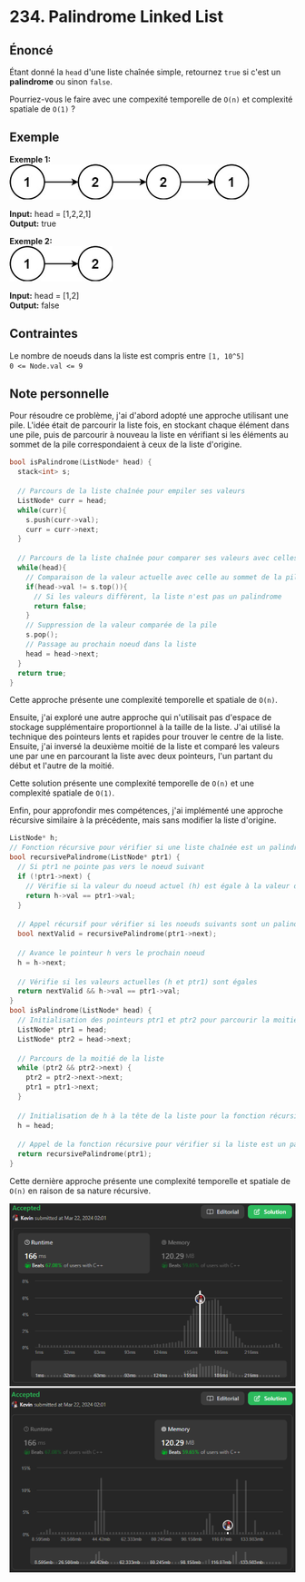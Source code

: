# 234. Palindrome Linked List

## Énoncé

Étant donné la `head` d'une liste chaînée simple, retournez `true` si c'est un
**palindrome** ou sinon `false`.

Pourriez-vous le faire avec une compexité temporelle de `O(n)` et complexité spatiale de `O(1)` ?

## Exemple

**Exemple 1:**  
<img src="./imgs/img1.jpg"/>

**Input:** head = [1,2,2,1]  
**Output:** true

**Exemple 2:**  
<img src="./imgs/img2.jpg"/>

**Input:** head = [1,2]  
**Output:** false

## Contraintes

Le nombre de noeuds dans la liste est compris entre `[1, 10^5]`  
`0 <= Node.val <= 9`

## Note personnelle

Pour résoudre ce problème, j'ai d'abord adopté une approche utilisant une pile. L'idée était de parcourir la liste fois, en stockant chaque élément dans une pile, puis de parcourir à nouveau la liste en vérifiant si les éléments au sommet de la pile correspondaient à ceux de la liste d'origine.

```cpp
bool isPalindrome(ListNode* head) {
  stack<int> s;

  // Parcours de la liste chaînée pour empiler ses valeurs
  ListNode* curr = head;
  while(curr){
    s.push(curr->val);
    curr = curr->next;
  }

  // Parcours de la liste chaînée pour comparer ses valeurs avec celles de la pile
  while(head){
    // Comparaison de la valeur actuelle avec celle au sommet de la pile
    if(head->val != s.top()){
      // Si les valeurs diffèrent, la liste n'est pas un palindrome
      return false;
    }
    // Suppression de la valeur comparée de la pile
    s.pop();
    // Passage au prochain noeud dans la liste
    head = head->next;
  }
  return true;
}
```

Cette approche présente une complexité temporelle et spatiale de `O(n)`.

Ensuite, j'ai exploré une autre approche qui n'utilisait pas d'espace de stockage supplémentaire proportionnel à la taille de la liste.
J'ai utilisé la technique des pointeurs lents et rapides pour trouver le centre de la liste. Ensuite, j'ai inversé la deuxième moitié de la liste et comparé les valeurs une par une en parcourant la liste avec deux pointeurs, l'un partant du début et l'autre de la moitié.

Cette solution présente une complexité temporelle de `O(n)` et une complexité spatiale de `O(1)`.

Enfin, pour approfondir mes compétences, j'ai implémenté une approche récursive similaire à la précédente, mais sans modifier la liste d'origine.

```cpp
ListNode* h;
// Fonction récursive pour vérifier si une liste chaînée est un palindrome
bool recursivePalindrome(ListNode* ptr1) {
  // Si ptr1 ne pointe pas vers le noeud suivant
  if (!ptr1->next) {
    // Vérifie si la valeur du noeud actuel (h) est égale à la valeur du dernier noeud (ptr1)
    return h->val == ptr1->val;
  }

  // Appel récursif pour vérifier si les noeuds suivants sont un palindrome
  bool nextValid = recursivePalindrome(ptr1->next);

  // Avance le pointeur h vers le prochain noeud
  h = h->next;

  // Vérifie si les valeurs actuelles (h et ptr1) sont égales
  return nextValid && h->val == ptr1->val;
}
bool isPalindrome(ListNode* head) {
  // Initialisation des pointeurs ptr1 et ptr2 pour parcourir la moitié de la liste
  ListNode* ptr1 = head;
  ListNode* ptr2 = head->next;

  // Parcours de la moitié de la liste
  while (ptr2 && ptr2->next) {
    ptr2 = ptr2->next->next;
    ptr1 = ptr1->next;
  }

  // Initialisation de h à la tête de la liste pour la fonction récursive
  h = head;

  // Appel de la fonction récursive pour vérifier si la liste est un palindrome
  return recursivePalindrome(ptr1);
}
```

Cette dernière approche présente une complexité temporelle et spatiale de `O(n)` en raison de sa nature récursive.

<img src="./imgs/runtime.png"/>
<img src="./imgs/memory.png"/>
